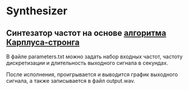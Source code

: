 # Synthesizer
## Синтезатор частот на основе [алгоритма Карплуса-стронга](//https://ru.wikipedia.org/wiki/%D0%90%D0%BB%D0%B3%D0%BE%D1%80%D0%B8%D1%82%D0%BC_%D0%9A%D0%B0%D1%80%D0%BF%D0%BB%D1%83%D1%81%D0%B0_%E2%80%94_%D0%A1%D1%82%D1%80%D0%BE%D0%BD%D0%B3%D0%B0)

В файле parameters.txt можно задать набор входных частот, частоту дискретизации и длительность выходного сигнала в секундах.

После исполнения, проигрывается и выводится график выходного сигнала, а также записывается в файл output.wav.
